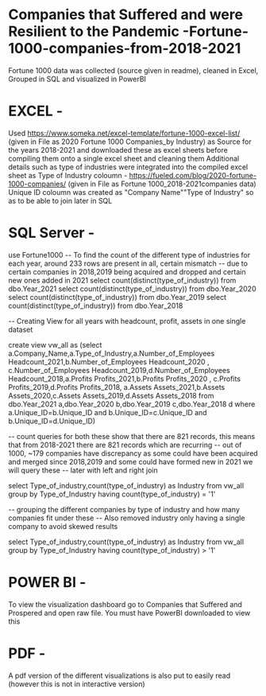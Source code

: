 # Companies that Suffered and were Resilient to the Pandemic -Fortune-1000-companies-from-2018-2021
Fortune 1000 data was collected (source given in readme), cleaned in Excel, Grouped in SQL and visualized in PowerBI

# EXCEL - 
Used 
https://www.someka.net/excel-template/fortune-1000-excel-list/ (given in File as 2020 Fortune 1000 Companies_by Industry)
as Source for the years 2018-2021 and downloaded these as excel sheets before compiling them onto a single excel sheet and cleaning them
Additional details such as type of industries were integrated into the compiled excel sheet as Type of Industry coloumn - https://fueled.com/blog/2020-fortune-1000-companies/ (given in File as Fortune 1000_2018-2021companies data)
Unique ID coloumn was created as "Company Name""Type of Industry" so as to be able to join later in SQL


# SQL Server - 

use Fortune1000
-- To find the count of the different type of industries for each year, around 233 rows are present in all, certain mismatch
-- due to certain companies in 2018,2019 being acquired and dropped and certain new ones added in 2021
select count(distinct(type_of_industry)) from dbo.Year_2021
select count(distinct(type_of_industry)) from dbo.Year_2020
select count(distinct(type_of_industry)) from dbo.Year_2019
select count(distinct(type_of_industry)) from dbo.Year_2018


-- Creating View for all years with headcount, profit, assets in one single dataset

create view vw_all as (select a.Company_Name,a.Type_of_Industry,a.Number_of_Employees Headcount_2021,b.Number_of_Employees Headcount_2020 ,
c.Number_of_Employees Headcount_2019,d.Number_of_Employees Headcount_2018,a.Profits Profits_2021,b.Profits Profits_2020 ,
c.Profits Profits_2019,d.Profits Profits_2018, a.Assets Assets_2021,b.Assets Assets_2020,c.Assets Assets_2019,d.Assets Assets_2018 
from dbo.Year_2021 a,dbo.Year_2020 b,dbo.Year_2019 c,dbo.Year_2018 d
where a.Unique_ID=b.Unique_ID and b.Unique_ID=c.Unique_ID and b.Unique_ID=d.Unique_ID)

-- count queries for both these show that there are 821 records, this means that from 2018-2021 there are 821 records which are recurring
-- out of 1000, ~179 companies have discrepancy as some could have been acquired and merged since 2018,2019 and some could have formed new in 2021 we will query these
-- later with left and right join

select Type_of_industry,count(type_of_industry) as Industry from vw_all
group by Type_of_Industry
having count(type_of_industry) = '1'

-- grouping the different companies by type of industry and how many companies fit under these
-- Also removed industry only having a single company to avoid skewed results

select Type_of_industry,count(type_of_industry) as Industry from vw_all
group by Type_of_Industry
having count(type_of_industry) > '1'


# POWER BI - 
To view the visualization dashboard go to Companies that Suffered and Prospered and open raw file. You must have PowerBI downloaded to view this

# PDF -
A pdf version of the different visualizations is also put to easily read (however this is not in interactive version)
